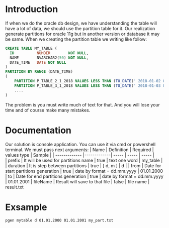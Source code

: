 # Introduction 
If when we do the oracle db design, we have understanding the table will have a lot of data, we should use the partition table for it. Our realization generate partitions for oracle 11g but in another version or database it may be same. When we creating the partition table we writing like follow:
```sql
CREATE TABLE MY_TABLE (
  ID          NUMBER        NOT NULL,
  NAME        NVARCHAR2(50) NOT NULL,
  DATE_TIME   DATE NOT NULL
)
PARTITION BY RANGE (DATE_TIME)
(
	PARTITION P_TABLE_2_1_2018 VALUES LESS THAN (TO_DATE(' 2018-01-02 00:00:00', 'SYYYY-MM-DD HH24:MI:SS', 'NLS_CALENDAR=GREGORIAN')),
    PARTITION P_TABLE_3_1_2018 VALUES LESS THAN (TO_DATE(' 2018-01-03 00:00:00', 'SYYYY-MM-DD HH24:MI:SS', 'NLS_CALENDAR=GREGORIAN')), 
    .... 
)
```
The problem is you must write much of text for that. And you will lose your time and of course make many mistakes.

# Documentation
Our solution is console application. You can use it via cmd or powershell terminal. We must pass next arguments:
| Name          | Definition  | Required | values type | Sample  |
| ------------- |-------------| -----    | ----- | ----- |              
| prefix | It will be used for partitions name  | true | text one word | my_table |
| duration | It is step between partitions |  true | [ d, m ] |  d |
| from | Date for start partitions generation | true  | date by format = dd.mm.yyyy | 01.01.2000
| to | Date for end partitions generation | true  | date by format = dd.mm.yyyy | 01.01.2001
| fileName | Result will save to that file | false  | file name | result.txt

# Exsample

```cmd
pgen mytable d 01.01.2000 01.01.2001 my_part.txt
```

